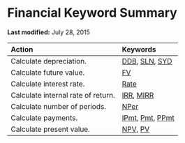 
# Financial Keyword Summary

 **Last modified:** July 28, 2015



|**Action**|**Keywords**|
|:-----|:-----|
|Calculate depreciation.| [DDB](e6ae2093-222c-01cd-86bc-73a3cb79d075.md),  [SLN](e9587257-b3b8-048f-76ed-609448596a14.md),  [SYD](a5afb589-eaf4-d253-8999-5063bcab680c.md)|
|Calculate future value.| [FV](9f77a5f2-77a9-ae4a-4ef0-c27136fcbd63.md)|
|Calculate interest rate.| [Rate](fa2c01bd-e717-c199-00b1-e2e56ec86b01.md)|
|Calculate internal rate of return.| [IRR](4bb0cec8-6e11-9afd-d4f8-2cda2e9d103a.md),  [MIRR](defc1846-572b-ae88-a845-f732b0a2a15a.md)|
|Calculate number of periods.| [NPer](c4043308-390e-f8bd-800b-ca00e99214d1.md)|
|Calculate payments.| [IPmt](ee1db73e-9121-8451-8780-d4681f1f42dd.md),  [Pmt](30583bb1-3a39-bdf5-7632-c8810b9e3617.md),  [PPmt](cb2a9f92-f1c3-b991-9d0f-42df652debcd.md)|
|Calculate present value.| [NPV](9f444237-9f5a-834d-1aec-a2d016dfb325.md),  [PV](b09d617d-675f-68b9-5b57-7134bed9040d.md)|
